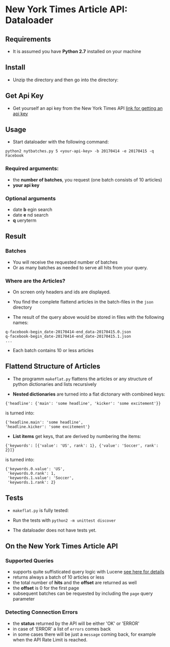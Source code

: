 # New York Times Article API: Dataloader

## Requirements

- It is assumed you have **Python 2.7** installed on your machine

## Install
- Unzip the directory and then go into the directory:

## Get Api Key

- Get yourself an api key from the New York Times API
[link for getting an api key](https://developer.nytimes.com/signup)

## Usage

- Start dataloader with the following command:
```
python2 nytbatches.py 5 <your-api-key> -b 20170414 -e 20170415 -q Facebook
```

### Required arguments:
- the **number of batches**, you request (one batch consists of 10 articles)
- **your api key**

### Optional arguments
- date **b** egin search
- date **e** nd search
- **q** ueryterm

## Result

### Batches
- You will receive the requested number of batches
- Or as many batches as needed to serve
all hits from your query.

### Where are the Articles?

- On screen only headers and ids are displayed.

- You find the complete flattend articles in the batch-files in the `json` directory

- The result of the query above would be stored in files with the following names:
```
q-facebook-begin_date-20170414-end_data-20170415.0.json
q-facebook-begin_date-20170414-end_date-20170415.1.json
...
```
- Each batch contains 10 or less articles

## Flattend Structure of Articles
- The programm `makeflat.py` flattens the articles or any structure
of python dictionaries and lists recursively

- **Nested dictionaries** are turned into a flat dictonary with combined keys:
```
{'headline': {'main': 'some headline', 'kicker': 'some excitement'}}
```
is turned into:
```
{'headline.main': 'some headline',
'headline.kicker': 'some excitement'}
```
- **List items** get keys, that are derived by numbering the items:
```
{'keywords': [{'value': 'US', rank': 1}, {'value': 'Soccer', rank': 2}]}
```
is turned into:
```
{'keywords.0.value': 'US',
 'keywords.0.rank': 1,
 'keywords.1.value': 'Soccer',
 'keywords.1.rank': 2}
```

## Tests
- `makeflat.py` is fully tested:
- Run the tests with `python2 -m unittest discover`

- The dataloader does not have tests yet.

## On the New York Times Article API

### Supported Queries
- supports quite suffisticated query logic with Lucene
[see here for details](http://developer.nytimes.com/article_search_v2.json#/README)
- returns always a batch of 10 articles or less
- the total number of **hits** and the **offset** are returned as well
- the **offset** is 0 for the first page
- subsequent batches can be requested by including the `page`
query parameter

### Detecting Connection Errors
- the **status** returned by the API will be either 'OK' or 'ERROR'
- in case of 'ERROR' a list of `errors` comes back
- in some cases there will be just a `message` coming back,
for example when the API Rate Limit is reached.
